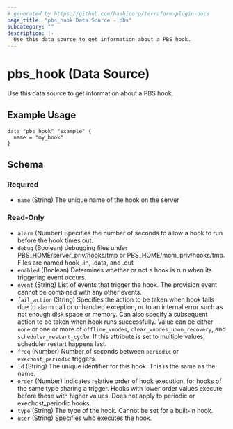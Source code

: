 ```yaml
---
# generated by https://github.com/hashicorp/terraform-plugin-docs
page_title: "pbs_hook Data Source - pbs"
subcategory: ""
description: |-
  Use this data source to get information about a PBS hook.
---
```


# pbs_hook (Data Source)

Use this data source to get information about a PBS hook.

## Example Usage
```hcl
data "pbs_hook" "example" {
  name = "my_hook"
}
```

<!-- schema generated by tfplugindocs -->
## Schema

### Required

- `name` (String) The unique name of the hook on the server

### Read-Only

- `alarm` (Number) Specifies the number of seconds to allow a hook to run before the hook times out.
- `debug` (Boolean) debugging files under PBS_HOME/server_priv/hooks/tmp or PBS_HOME/mom_priv/hooks/tmp.  Files are named hook_<hook event>_<hook name>_<unique ID>.in, .data, and .out
- `enabled` (Boolean) Determines whether or not a hook is run when its triggering event occurs.
- `event` (String) List of events that trigger the hook. The provision event cannot be combined with any other events.
- `fail_action` (String) Specifies the action to be taken when hook fails due to alarm call or unhandled exception, or to an internal error such as not enough disk space or memory. Can also specify a subsequent action to be taken when hook runs successfully. Value can be either `none` or one or more of `offline_vnodes`, `clear_vnodes_upon_recovery`, and `scheduler_restart_cycle`. If this attribute is set to multiple values, scheduler restart happens last.
- `freq` (Number) Number of seconds between `periodic` or `exechost_periodic` triggers.
- `id` (String) The unique identifier for this hook. This is the same as the name.
- `order` (Number) Indicates relative order of hook execution, for hooks of the same type sharing a trigger. Hooks with lower order values execute before those with higher values. Does not apply to periodic or exechost_periodic hooks.
- `type` (String) The type of the hook. Cannot be set for a built-in hook.
- `user` (String) Specifies who executes the hook.
